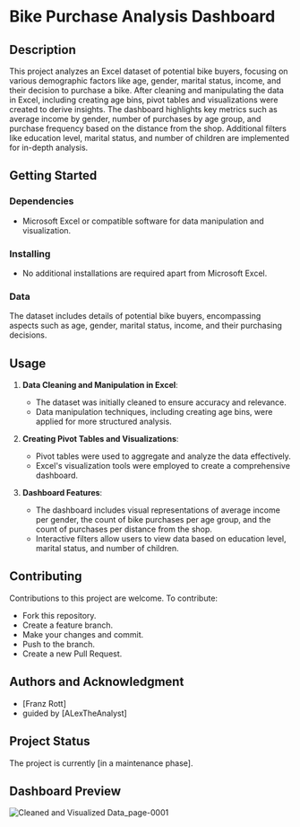 # Bike Purchase Analysis Dashboard

## Description
This project analyzes an Excel dataset of potential bike buyers, focusing on various demographic factors like age, gender, marital status, income, and their decision to purchase a bike. After cleaning and manipulating the data in Excel, including creating age bins, pivot tables and visualizations were created to derive insights. The dashboard highlights key metrics such as average income by gender, number of purchases by age group, and purchase frequency based on the distance from the shop. Additional filters like education level, marital status, and number of children are implemented for in-depth analysis.

## Getting Started 

### Dependencies
- Microsoft Excel or compatible software for data manipulation and visualization.

### Installing
- No additional installations are required apart from Microsoft Excel.

### Data
The dataset includes details of potential bike buyers, encompassing aspects such as age, gender, marital status, income, and their purchasing decisions.

## Usage
1. **Data Cleaning and Manipulation in Excel**: 
   - The dataset was initially cleaned to ensure accuracy and relevance.
   - Data manipulation techniques, including creating age bins, were applied for more structured analysis.

2. **Creating Pivot Tables and Visualizations**:
   - Pivot tables were used to aggregate and analyze the data effectively.
   - Excel's visualization tools were employed to create a comprehensive dashboard.

3. **Dashboard Features**:
   - The dashboard includes visual representations of average income per gender, the count of bike purchases per age group, and the count of purchases per distance from the shop.
   - Interactive filters allow users to view data based on education level, marital status, and number of children.

## Contributing
Contributions to this project are welcome. To contribute:
- Fork this repository.
- Create a feature branch.
- Make your changes and commit.
- Push to the branch.
- Create a new Pull Request.



## Authors and Acknowledgment
- [Franz Rott]
- guided by [ALexTheAnalyst]

## Project Status
The project is currently [in a maintenance phase].


## Dashboard Preview

![Cleaned and Visualized Data_page-0001](https://github.com/franz-rott/Bike-Sale/assets/134930202/713cf884-6ea8-42fb-afd0-bc935db9a5be)
